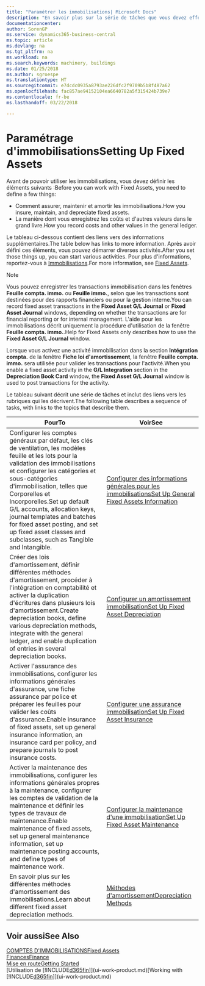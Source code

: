 ```yaml
---
title: "Paramétrer les immobilisations| Microsoft Docs"
description: "En savoir plus sur la série de tâches que vous devez effectuer pour configurer les immobilisations, telles que les machines ou les bâtiments."
documentationcenter: 
author: SorenGP
ms.service: dynamics365-business-central
ms.topic: article
ms.devlang: na
ms.tgt_pltfrm: na
ms.workload: na
ms.search.keywords: machinery, buildings
ms.date: 01/25/2018
ms.author: sgroespe
ms.translationtype: HT
ms.sourcegitcommit: e7dcdc0935a8793ae226dfc2f9709b5b8f487a62
ms.openlocfilehash: fac857ae94152104ea6640782a5f315424b739e7
ms.contentlocale: fr-be
ms.lasthandoff: 03/22/2018

---
```

# <a name="setting-up-fixed-assets"></a><span data-ttu-id="4d5eb-103">Paramétrage d'immobilisations</span><span class="sxs-lookup"><span data-stu-id="4d5eb-103">Setting Up Fixed Assets</span></span>
<span data-ttu-id="4d5eb-104">Avant de pouvoir utiliser les immobilisations, vous devez définir les éléments suivants :</span><span class="sxs-lookup"><span data-stu-id="4d5eb-104">Before you can work with Fixed Assets, you need to define a few things:</span></span>  

* <span data-ttu-id="4d5eb-105">Comment assurer, maintenir et amortir les immobilisations.</span><span class="sxs-lookup"><span data-stu-id="4d5eb-105">How you insure, maintain, and depreciate fixed assets.</span></span>  
* <span data-ttu-id="4d5eb-106">La manière dont vous enregistrez les coûts et d'autres valeurs dans le grand livre.</span><span class="sxs-lookup"><span data-stu-id="4d5eb-106">How you record costs and other values in the general ledger.</span></span>  

<span data-ttu-id="4d5eb-107">Le tableau ci-dessous contient des liens vers des informations supplémentaires.</span><span class="sxs-lookup"><span data-stu-id="4d5eb-107">The table below has links to more information.</span></span> <span data-ttu-id="4d5eb-108">Après avoir défini ces éléments, vous pouvez démarrer diverses activités.</span><span class="sxs-lookup"><span data-stu-id="4d5eb-108">After you set those things up, you can start various activities.</span></span> <span data-ttu-id="4d5eb-109">Pour plus d'informations, reportez-vous à [Immobilisations](fa-manage.md).</span><span class="sxs-lookup"><span data-stu-id="4d5eb-109">For more information, see [Fixed Assets](fa-manage.md).</span></span>  

> [!NOTE]  
>   <span data-ttu-id="4d5eb-110">Vous pouvez enregistrer les transactions immobilisation dans les fenêtres **Feuille compta. immo.** ou **Feuille immo.**, selon que les transactions sont destinées pour des rapports financiers ou pour la gestion interne.</span><span class="sxs-lookup"><span data-stu-id="4d5eb-110">You can record fixed asset transactions in the **Fixed Asset G/L Journal** or **Fixed Asset Journal** windows, depending on whether the transactions are for financial reporting or for internal management.</span></span> <span data-ttu-id="4d5eb-111">L'aide pour les immobilisations décrit uniquement la procédure d'utilisation de la fenêtre **Feuille compta. immo.**.</span><span class="sxs-lookup"><span data-stu-id="4d5eb-111">Help for Fixed Assets only describes how to use the **Fixed Asset G/L Journal** window.</span></span>  

<span data-ttu-id="4d5eb-112">Lorsque vous activez une activité immobilisation dans la section **Intégration compta.** de la fenêtre **Fiche loi d'amortissement**, la fenêtre **Feuille compta. immo.** sera utilisée pour valider les transactions pour l'activité.</span><span class="sxs-lookup"><span data-stu-id="4d5eb-112">When you enable a fixed asset activity in the **G/L Integration** section in the **Depreciation Book Card** window, the **Fixed Asset G/L Journal** window is used to post transactions for the activity.</span></span>

<span data-ttu-id="4d5eb-113">Le tableau suivant décrit une série de tâches et inclut des liens vers les rubriques qui les décrivent.</span><span class="sxs-lookup"><span data-stu-id="4d5eb-113">The following table describes a sequence of tasks, with links to the topics that describe them.</span></span>  

| <span data-ttu-id="4d5eb-114">Pour</span><span class="sxs-lookup"><span data-stu-id="4d5eb-114">To</span></span> | <span data-ttu-id="4d5eb-115">Voir</span><span class="sxs-lookup"><span data-stu-id="4d5eb-115">See</span></span> |
| --- | --- |
| <span data-ttu-id="4d5eb-116">Configurer les comptes généraux par défaut, les clés de ventilation, les modèles feuille et les lots pour la validation des immobilisations et configurer les catégories et sous-catégories d'immobilisation, telles que Corporelles et Incorporelles.</span><span class="sxs-lookup"><span data-stu-id="4d5eb-116">Set up default G/L accounts, allocation keys, journal templates and batches for fixed asset posting, and set up fixed asset classes and subclasses, such as Tangible and Intangible.</span></span> |[<span data-ttu-id="4d5eb-117">Configurer des informations générales pour les immobilisations</span><span class="sxs-lookup"><span data-stu-id="4d5eb-117">Set Up General Fixed Assets Information</span></span>](fa-how-setup-general.md) |
| <span data-ttu-id="4d5eb-118">Créer des lois d'amortissement, définir différentes méthodes d'amortissement, procéder à l'intégration en comptabilité et activer la duplication d'écritures dans plusieurs lois d'amortissement.</span><span class="sxs-lookup"><span data-stu-id="4d5eb-118">Create depreciation books, define various depreciation methods, integrate with the general ledger, and enable duplication of entries in several depreciation books.</span></span> |[<span data-ttu-id="4d5eb-119">Configurer un amortissement immobilisation</span><span class="sxs-lookup"><span data-stu-id="4d5eb-119">Set Up Fixed Asset Depreciation</span></span>](fa-how-setup-depreciation.md) |
| <span data-ttu-id="4d5eb-120">Activer l'assurance des immobilisations, configurer les informations générales d'assurance, une fiche assurance par police et préparer les feuilles pour valider les coûts d'assurance.</span><span class="sxs-lookup"><span data-stu-id="4d5eb-120">Enable insurance of fixed assets, set up general insurance information, an insurance card per policy, and prepare journals to post insurance costs.</span></span> |[<span data-ttu-id="4d5eb-121">Configurer une assurance immobilisation</span><span class="sxs-lookup"><span data-stu-id="4d5eb-121">Set Up Fixed Asset Insurance</span></span>](fa-how-setup-insurance.md) |
| <span data-ttu-id="4d5eb-122">Activer la maintenance des immobilisations, configurer les informations générales propres à la maintenance, configurer les comptes de validation de la maintenance et définir les types de travaux de maintenance.</span><span class="sxs-lookup"><span data-stu-id="4d5eb-122">Enable maintenance of fixed assets, set up general maintenance information, set up maintenance posting accounts, and define types of maintenance work.</span></span> |[<span data-ttu-id="4d5eb-123">Configurer la maintenance d'une immobilisation</span><span class="sxs-lookup"><span data-stu-id="4d5eb-123">Set Up Fixed Asset Maintenance</span></span>](fa-how-setup-maintenance.md) |
| <span data-ttu-id="4d5eb-124">En savoir plus sur les différentes méthodes d'amortissement des immobilisations.</span><span class="sxs-lookup"><span data-stu-id="4d5eb-124">Learn about different fixed asset depreciation methods.</span></span> |[<span data-ttu-id="4d5eb-125">Méthodes d'amortissement</span><span class="sxs-lookup"><span data-stu-id="4d5eb-125">Depreciation Methods</span></span>](fa-depreciation-methods.md) |

## <a name="see-also"></a><span data-ttu-id="4d5eb-126">Voir aussi</span><span class="sxs-lookup"><span data-stu-id="4d5eb-126">See Also</span></span>
[<span data-ttu-id="4d5eb-127">COMPTES D'IMMOBILISATIONS</span><span class="sxs-lookup"><span data-stu-id="4d5eb-127">Fixed Assets</span></span>](fa-manage.md)  
[<span data-ttu-id="4d5eb-128">Finances</span><span class="sxs-lookup"><span data-stu-id="4d5eb-128">Finance</span></span>](finance.md)  
[<span data-ttu-id="4d5eb-129">Mise en route</span><span class="sxs-lookup"><span data-stu-id="4d5eb-129">Getting Started</span></span>](product-get-started.md)  
<span data-ttu-id="4d5eb-130">[Utilisation de [!INCLUDE[d365fin](includes/d365fin_md.md)]](ui-work-product.md)</span><span class="sxs-lookup"><span data-stu-id="4d5eb-130">[Working with [!INCLUDE[d365fin](includes/d365fin_md.md)]](ui-work-product.md)</span></span>

